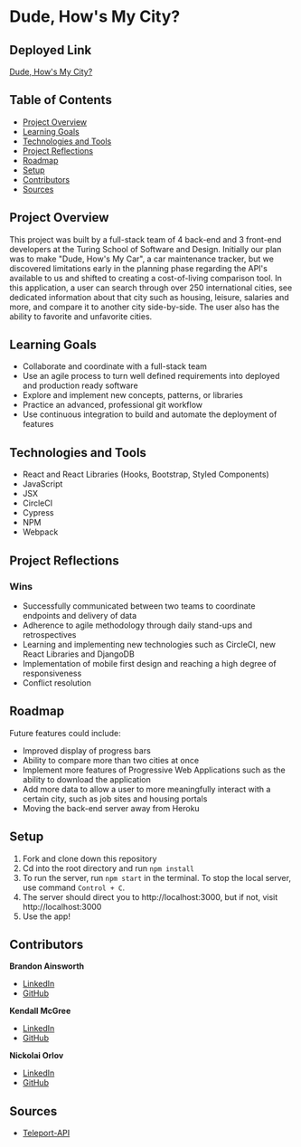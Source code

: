 # Dude, How's My City?

## Deployed Link

[Dude, How's My City?](https://courageous-rugelach-779af3.netlify.app/)

## Table of Contents
- [Project Overview](#project-overview)
- [Learning Goals](#learning-goals)
- [Technologies and Tools](#technologies-and-tools)
- [Project Reflections](#project-reflections)
- [Roadmap](#roadmap)
- [Setup](#setup)
- [Contributors](#contributors)
- [Sources](#sources)

## Project Overview

This project was built by a full-stack team of 4 back-end and 3 front-end developers at the Turing School of Software and Design. Initially our plan was to make "Dude, How's My Car", a car maintenance tracker, but we discovered limitations early in the planning phase regarding the API's available to us and shifted to creating a cost-of-living comparison tool. In this application, a user can search through over 250 international cities, see dedicated information about that city such as housing, leisure, salaries and more, and compare it to another city side-by-side. The user also has the ability to favorite and unfavorite cities. 

## Learning Goals

* Collaborate and coordinate with a full-stack team
* Use an agile process to turn well defined requirements into deployed and production ready software
* Explore and implement new concepts, patterns, or libraries
* Practice an advanced, professional git workflow
* Use continuous integration to build and automate the deployment of features

## Technologies and Tools

* React and React Libraries (Hooks, Bootstrap, Styled Components)
* JavaScript
* JSX
* CircleCI
* Cypress
* NPM
* Webpack

## Project Reflections

### Wins

 * Successfully communicated between two teams to coordinate endpoints and delivery of data
 * Adherence to agile methodology through daily stand-ups and retrospectives
 * Learning and implementing new technologies such as CircleCI, new React Libraries and DjangoDB
 * Implementation of mobile first design and reaching a high degree of responsiveness
 * Conflict resolution

## Roadmap

Future features could include:

* Improved display of progress bars
* Ability to compare more than two cities at once
* Implement more features of Progressive Web Applications such as the ability to download the application
* Add more data to allow a user to more meaningfully interact with a certain city, such as job sites and housing portals
* Moving the back-end server away from Heroku

## Setup
1. Fork and clone down this repository
2. Cd into the root directory and run `npm install`
3. To run the server, run `npm start` in the terminal. To stop the local server, use command `Control + C`.
4. The server should direct you to http://localhost:3000, but if not, visit http://localhost:3000
5. Use the app! 

## Contributors

**Brandon Ainsworth**
* [LinkedIn](https://www.linkedin.com/in/brandon-ainsworth-922164183/)
* [GitHub](https://github.com/BrandonAinsworth)

**Kendall McGree**
* [LinkedIn](https://www.linkedin.com/in/kendall-mcgree/)
* [GitHub](https://github.com/kendallm360)

**Nickolai Orlov**
* [LinkedIn](https://www.linkedin.com/in/nickolaio/)
* [GitHub](https://github.com/orlov-n)

## Sources

* [Teleport-API](https://developers.teleport.org/)
